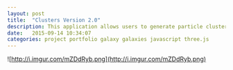 ```yaml
---
layout: post
title:  "Clusters Version 2.0"
description: This application allows users to generate particle clusters of many different colors, shapes, and sizes. Created using Node.js, MongoDB, Express, Angular.js, and Three.js
date:   2015-09-14 10:34:07
categories: project portfolio galaxy galaxies javascript three.js
---
```



![http://i.imgur.com/mZDdRyb.png](http://i.imgur.com/mZDdRyb.png)
